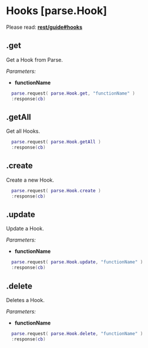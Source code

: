 # Hooks [parse.Hook]

Please read: __[rest/guide#hooks](https://www.parse.com/docs/rest/guide#hooks)__

## .get

Get a Hook from Parse.

*Parameters:*

* __functionName__

```lua
  parse.request( parse.Hook.get, "functionName" )
  :response(cb)
```

## .getAll

Get all Hooks.

```lua
  parse.request( parse.Hook.getAll )
  :response(cb)
```

## .create

Create a new Hook.

```lua
  parse.request( parse.Hook.create )
  :response(cb)
```

## .update

Update a Hook.

*Parameters:*

* __functionName__

```lua
  parse.request( parse.Hook.update, "functionName" )
  :response(cb)
```

## .delete

Deletes a Hook.

*Parameters:*

* __functionName__

```lua
  parse.request( parse.Hook.delete, "functionName" )
  :response(cb)
```
